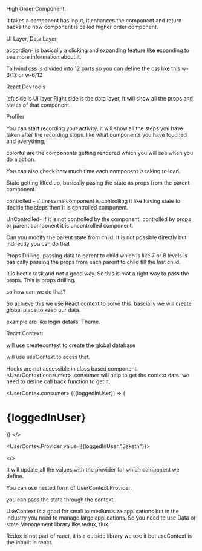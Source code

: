 High Order Component.

It takes a component has input, it enhances the component and return backs the new component is called higher order component.


UI Layer, Data Layer

accordian- is basically a clicking and expanding feature like expanding to see more information about it.

Tailwind css is divided into 12 parts so you can define the css like this w-3/12 or w-6/12 

React Dev tools

left side is UI layer
Right side is the data layer, It will show all the props and states of that component.

Profiler

You can start recording your activity, it will show all the steps you have taken after the recording stops. like what components you have touched and everything,

colorful are the components getting rendered which you will see when you do a action.

You can also check how much time each component is taking to load.

State getting lifted up, basically pasing the state as props from the parent component.

controlled - if the same component is controlling it like having state to decide the steps then it is controlled component.

UnControlled- if it is not controlled by the component, controlled by props or parent component it is uncontrolled component.

Can you modify the parent state from child. It is not possible directly but indirectly you can do that

Props Drilling.
passing data to parent to child which is like 7 or 8 levels is basically passing the props from each parent to child till the last child.

it is hectic task and not a good way. So this is mot a right way to pass the props. This is props drilling.

so how can we do that?

So achieve this we use React context to solve this. bascially we will create global place to keep our data.

example are like login details, Theme.

React Context:

will use createcontext to create the global database

will use useContext to acess that.

Hooks are not accessible in class based component.
<UserContext.consumer> .consumer will help to get the context data. we need to define call back function to get it.

<UserContex.consumer>
{({loggedInUser}) => (
<h1>{loggedInUser}</h1>

)}
</>

<UserContex.Provider value={{loggedInUser:"Saketh"}}>

</>

It will update all the values with the provider for which component we define.

You can use nested form of UserContext.Provider.


you can pass the state through the context.

UseContext is a good for small to medium size applications but in the industry you need to manage large applications. So you need to use Data or state Management library  like redux, flux.

Redux is not part of react, it is a outside library we use it but useContext is the inbuilt in react.




